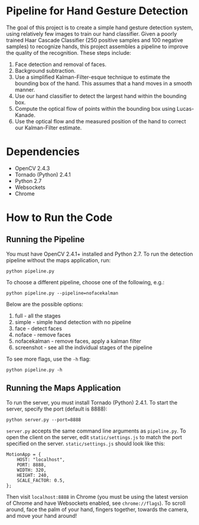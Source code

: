 Pipeline for Hand Gesture Detection
===================================

The goal of this project is to create a simple hand gesture detection system, using relatively few images to train our hand classifier. Given a poorly trained Haar Cascade Classifier (250 positive samples and 100 negative samples) to recognize hands, this project assembles a pipeline to improve the quality of the recognition. These steps include:

1. Face detection and removal of faces.
2. Background subtraction.
3. Use a simplified Kalman-Filter-esque technique to estimate the bounding box of the hand. This assumes that a hand moves in a smooth manner.
4. Use our hand classifier to detect the largest hand within the bounding box.
5. Compute the optical flow of points within the bounding box using Lucas-Kanade.
6. Use the optical flow and the measured position of the hand to correct our Kalman-Filter estimate.

Dependencies
============

* OpenCV 2.4.3
* Tornado (Python) 2.4.1
* Python 2.7
* Websockets
* Chrome

How to Run the Code
===================

## Running the Pipeline

You must have OpenCV 2.4.1+ installed and Python 2.7. To run the detection pipeline without the maps application, run:

    python pipeline.py

To choose a different pipeline, choose one of the following, e.g.:

    python pipeline.py --pipeline=nofacekalman

Below are the possible options:

1. full - all the stages
2. simple - simple hand detection with no pipeline
3. face - detect faces
4. noface - remove faces
5. nofacekalman - remove faces, apply a kalman filter
6. screenshot - see all the individual stages of the pipeline

To see more flags, use the `-h` flag:

    python pipeline.py -h

## Running the Maps Application

To run the server, you must install Tornado (Python) 2.4.1. To start the server, specify the port (default is 8888):

    python server.py --port=8888

`server.py` accepts the same command line arguments as `pipeline.py`. To open the client on the server, edit `static/settings.js` to match the port specified on the server. `static/settings.js` should look like this:

    MotionApp = {
        HOST: "localhost",
        PORT: 8888,
        WIDTH: 320,
        HEIGHT: 240,
        SCALE_FACTOR: 0.5,
    };

Then visit `localhost:8888` in Chrome (you must be using the latest version of Chrome and have Websockets enabled, see `chrome://flags`). To scroll around, face the palm of your hand, fingers together, towards the camera, and move your hand around!

